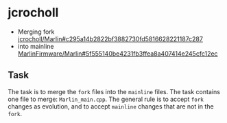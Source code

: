 # jcrocholl
- Merging fork [jcrocholl/Marlin#c295a14b2822bf3882730fd5816628221187c287](https://github.com/jcrocholl/Marlin/commit/c295a14b2822bf3882730fd5816628221187c287)
- into mainline [MarlinFirmware/Marlin#5f555140be4231fb3ffea8a407414e245cfc12ec](https://github.com/MarlinFirmware/Marlin/commit/5f555140be4231fb3ffea8a407414e245cfc12ec)

## Task
The task is to merge the `fork` files into the `mainline` files.
The task contains one file to merge: `Marlin_main.cpp`.
The general rule is to accept `fork` changes as evolution, and to accept `mainline` changes that are not in the `fork`.
